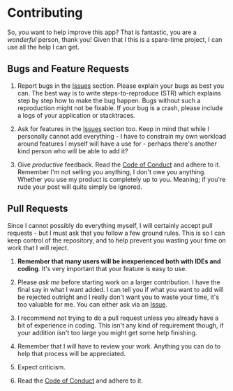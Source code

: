 # Contributing

So, you want to help improve this app? That is fantastic, you are a _wonderful_ person, thank you! Given that I this is a
spare-time project, I can use all the help I can get.

## Bugs and Feature Requests
1. Report bugs in the [Issues](https://github.com/craftersmine/LeagueBalancer/issues) section. Please explain your bugs as best you can. The best way is to write steps-to-reproduce (STR) which explains step by step how to make the bug happen. Bugs without such a reproduction might not be fixable. If your bug is a crash, please include a logs of your application or stacktraces. 

2. Ask for features in the [Issues](https://github.com/craftersmine/LeagueBalancer/issues) section too. Keep in mind that while I personally cannot add everything - I have to constrain my own workload around features I myself will have a use for - perhaps there's another kind person who will be able to add it?  

3. Give _productive_ feedback. Read the [Code of Conduct](https://github.com/craftersmine/LeagueBalancer/blob/master/CODE_OF_CONDUCT.md) and adhere to it. Remember I'm not selling you anything, I don't owe you anything. Whether you use my product is completely up to you. Meaning; if you're rude your post will quite simply be ignored.

## Pull Requests
Since I cannot possibly do everything myself, I will certainly accept pull requests - but I must ask that you follow a few ground rules. This is so I can keep control of the repository, and to help prevent you wasting your time on work that I will reject.

1. **Remember that many users will be inexperienced both with IDEs and coding**. It's very important that your feature is easy to use.  

2. Please _ask me_ before starting work on a larger contribution. I have the final say in what I want added. I can tell you if what you want to add will be rejected outright and I really don't want you to waste your time, it's too valuable for me. You can either ask via an [Issue](https://github.com/craftersmine/LeagueBalancer/issues).  

3. I recommend not trying to do a pull request unless you already have a bit of experience in coding. This isn't any kind of requirement though, if your addition isn't too large you might get some help finishing.  

4. Remember that I will have to review your work. Anything you can do to help that process will be appreciated.  

5. Expect criticism.  

6. Read the [Code of Conduct](https://github.com/craftersmine/LeagueBalancer/blob/master/CODE_OF_CONDUCT.md) and adhere to it.
